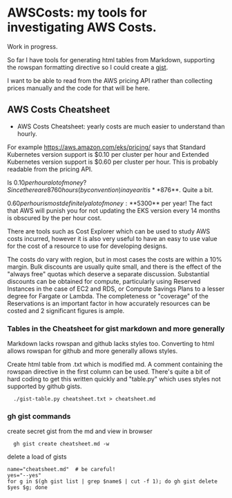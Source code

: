 # AWSCosts: my tools for investigating AWS Costs.
Work in progress.

So far I have tools for generating html tables from Markdown, supporting the rowspan formatting directive so I could create a [gist](https://gist.github.com/PeterGrecian/8c5324cab335e69e7be32c9906b02e64).

I want to be able to read from the AWS pricing API rather than collecting prices manually and the code for that will be here.


## AWS Costs Cheatsheet

* AWS Costs Cheatsheet: yearly costs are much easier to understand than hourly.

For example https://aws.amazon.com/eks/pricing/ says that Standard Kubernetes version support is $0.10 per cluster per hour and Extended Kubernetes version support	is $0.60 per cluster per hour.  This is probably readable from the pricing API.

Is $0.10 per hour a lot of money?  Since there are 8760 hours (by convention) in a year it is **$876**.  Quite a bit.  

$0.60 per hour is most definitely a lot of money: **$5300** per year!  The fact that AWS will punish you for not updating the EKS version every 14 months is obscured by the per hour cost.

There are tools such as Cost Explorer which can be used to study AWS costs incurred, however it is also very useful to have an easy to use value for the cost of a resource to use for developing designs.  

The costs do vary with region, but in most cases the costs are within a 10% margin. Bulk discounts are usually quite small, and there is the effect of the "always free" quotas which deserve a separate discussion.  Substantial discounts can be obtained for compute, particularly using Reserved Instances in the case of EC2 and RDS, or Compute Savings Plans to a lesser degree for Fargate or Lambda. The completeness or "coverage" of the Reservations is an important factor in how accurately resources can be costed and 2 significant figures is ample.

### Tables in the Cheatsheet for gist markdown and more generally

Markdown lacks rowspan and github lacks styles too.  Converting to html allows rowspan for github and more generally allows styles.

Create html table from .txt which is modified md.  A comment containing the rowspan directive in the first column can be used.  There's quite a bit of hard coding to get this written quickly and "table.py" which uses styles not supported by github gists.
```
  ./gist-table.py cheatsheet.txt > cheatsheet.md
```

### gh gist commands
create secret gist from the md and view in browser
```
  gh gist create cheatsheet.md -w  
```

delete a load of gists

```
name="cheatsheet.md"  # be careful!
yes="--yes"
for g in $(gh gist list | grep $name$ | cut -f 1); do gh gist delete $yes $g; done
```